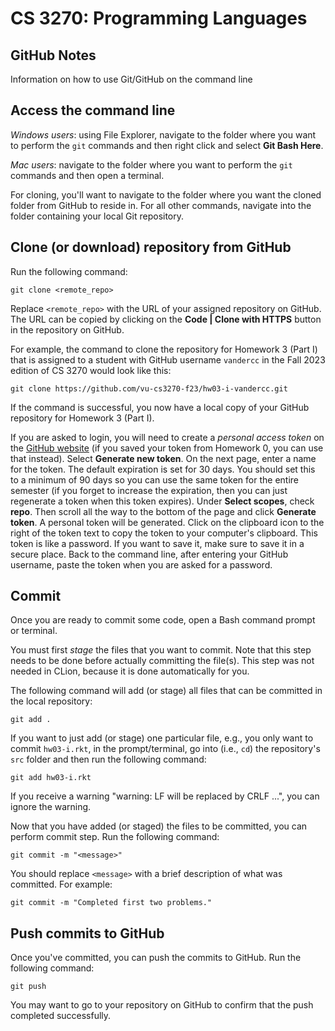 # CS 3270: Programming Languages

## GitHub Notes

Information on how to use Git/GitHub on the command line

## Access the command line

*Windows users*: using File Explorer, navigate to the folder where you want to perform the `git` commands and then right click and select **Git Bash Here**.

*Mac users*: navigate to the folder where you want to perform the `git` commands and then open a terminal.

For cloning, you'll want to navigate to the folder where you want the cloned folder from GitHub to reside in. For all other commands, navigate into the folder containing your local Git repository.

## Clone (or download) repository from GitHub

Run the following command:

```
git clone <remote_repo>
```

Replace `<remote_repo>` with the URL of your assigned repository on GitHub. The URL can be copied by clicking on the **Code | Clone with HTTPS** button in the repository on GitHub.

For example, the command to clone the repository for Homework 3 (Part I) that is assigned to a student with GitHub username `vandercc` in the Fall 2023 edition of CS 3270 would look like this:

```
git clone https://github.com/vu-cs3270-f23/hw03-i-vandercc.git
```

If the command is successful, you now have a local copy of your GitHub repository for Homework 3 (Part I).

If you are asked to login, you will need to create a *personal access token* on the [GitHub website](https://github.com/settings/tokens) (if you saved your token from Homework 0, you can use that instead). Select **Generate new token**. On the next page, enter a name for the token. The default expiration is set for 30 days. You should set this to a minimum of 90 days so you can use the same token for the entire semester (if you forget to increase the expiration, then you can just regenerate a token when this token expires). Under **Select scopes**, check **repo**. Then scroll all the way to the bottom of the page and click **Generate token**. A personal token will be generated. Click on the clipboard icon to the right of the token text to copy the token to your computer's clipboard. This token is like a password. If you want to save it, make sure to save it in a secure place. Back to the command line, after entering your GitHub username, paste the token when you are asked for a password.

## Commit

Once you are ready to commit some code, open a Bash command prompt or terminal.

You must first *stage* the files that you want to commit. Note that this step needs to be done before actually committing the file(s). This step was not needed in CLion, because it is done automatically for you.

The following command will add (or stage) all files that can be committed in the local repository:

```
git add .
```

If you want to just add (or stage) one particular file, e.g., you only want to commit `hw03-i.rkt`, in the prompt/terminal, go into (i.e., `cd`) the repository's `src` folder and then run the following command:

```
git add hw03-i.rkt
```

If you receive a warning "warning: LF will be replaced by CRLF ...", you can ignore the warning.

Now that you have added (or staged) the files to be committed, you can perform commit step. Run the following command:

```
git commit -m "<message>"
```

You should replace `<message>` with a brief description of what was committed. For example:

```
git commit -m "Completed first two problems."
```

## Push commits to GitHub

Once you've committed, you can push the commits to GitHub. Run the following command:

```
git push
```

You may want to go to your repository on GitHub to confirm that the push completed successfully.